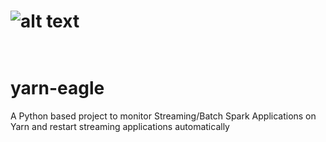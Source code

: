 # ![alt text](https://github.com/lluminov/Yeagle/blob/master/yarn-eagle.jpg?raw=true) 
# <br>yarn-eagle
A Python based project to monitor Streaming/Batch Spark Applications on Yarn and restart streaming applications automatically


